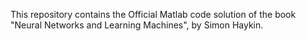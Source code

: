 This repository contains the Official Matlab code solution of the book "Neural Networks and Learning Machines", by Simon Haykin.
